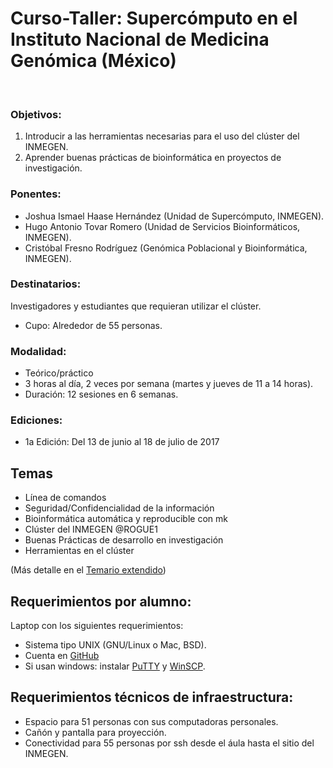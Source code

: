 # Curso-Taller: Supercómputo en el Instituto Nacional de Medicina Genómica (México)
 
### Objetivos:
  1. Introducir a las herramientas necesarias para el uso del clúster del INMEGEN.
  2. Aprender buenas prácticas de bioinformática en proyectos de investigación.


### Ponentes:
  - Joshua Ismael Haase Hernández (Unidad de Supercómputo, INMEGEN).
  - Hugo Antonio Tovar Romero (Unidad de Servicios Bioinformáticos, INMEGEN).
  - Cristóbal Fresno Rodríguez (Genómica Poblacional y Bioinformática, INMEGEN).

### Destinatarios:
  Investigadores y estudiantes que requieran utilizar el clúster.


- Cupo: 
   Alrededor de 55 personas.

### Modalidad:
  - Teórico/práctico
  - 3 horas al día, 2 veces por semana (martes y jueves de 11 a 14 horas).
  - Duración: 12 sesiones en 6 semanas.

### Ediciones:
  - 1a Edición: Del 13 de junio al 18 de julio de 2017

## Temas

- Línea de comandos
- Seguridad/Confidencialidad de la información
- Bioinformática automática y reproducible con mk
- Clúster del INMEGEN @ROGUE1
- Buenas Prácticas de desarrollo en investigación
- Herramientas en el clúster

(Más detalle en el [Temario extendido](Temario.md))
 

Requerimientos por alumno:
-
Laptop con los siguientes requerimientos:

- Sistema tipo UNIX (GNU/Linux o Mac, BSD).
- Cuenta en [GitHub](https://github.com/)
- Si usan windows: instalar [PuTTY](https://www.chiark.greenend.org.uk/~sgtatham/putty/latest.html) y [WinSCP](https://winscp.net/eng/download.php).


## Requerimientos técnicos de infraestructura:

- Espacio para 51 personas con sus computadoras personales.
- Cañón y pantalla para proyección.
- Conectividad para 55 personas por ssh desde el áula hasta el sitio del INMEGEN.

